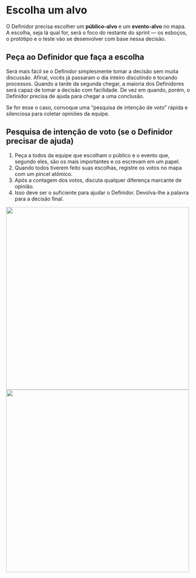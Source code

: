 # Escolha um alvo
O Definidor precisa escolher um **público-alvo** e um **evento-alvo** no mapa. A escolha, seja lá qual for, será o foco do restante do sprint — os esboços, o protótipo e o teste vão se desenvolver com base nessa decisão.

## Peça ao Definidor que faça a escolha
Será mais fácil se o Definidor simplesmente tomar a decisão sem muita discussão. Afinal, vocês já passaram o dia inteiro discutindo e tocando processos. Quando a tarde da segunda chegar, a maioria dos Definidores será capaz de tomar a decisão com facilidade. De vez em quando, porém, o Definidor precisa de ajuda para chegar a uma conclusão.

Se for esse o caso, convoque uma “pesquisa de intenção de voto” rápida e silenciosa para coletar opiniões da equipe.

## Pesquisa de intenção de voto (se o Definidor precisar de ajuda)
1. Peça a todos da equipe que escolham o público e o evento que, segundo eles, são os mais importantes e os escrevam em um papel.
2. Quando todos tiverem feito suas escolhas, registre os votos no mapa com um pincel atômico.
3. Após a contagem dos votos, discuta qualquer diferença marcante de opinião.
4. Isso deve ser o suficiente para ajudar o Definidor. Devolva-lhe a palavra para a decisão final.


<img src="https://i.imgur.com/99BFuK1.jpg" width="500">

<img src="https://i.imgur.com/cumkSrg.jpg" width="500">


